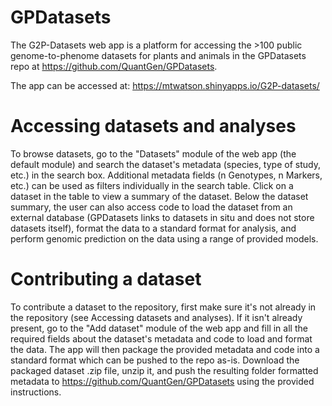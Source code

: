 # GPDatasets

The G2P-Datasets web app is a platform for accessing the >100 public genome-to-phenome datasets for plants and animals in the GPDatasets repo at https://github.com/QuantGen/GPDatasets.

The app can be accessed at:
https://mtwatson.shinyapps.io/G2P-datasets/

# Accessing datasets and analyses
To browse datasets, go to the "Datasets" module of the web app (the default module) and search the dataset's metadata (species, type of study, etc.) in the search box. Additional metadata fields (n Genotypes, n Markers, etc.) can be used as filters individually in the search table. Click on a dataset in the table to view a summary of the dataset. Below the dataset summary, the user can also access code to load the dataset from an external database (GPDatasets links to datasets in situ and does not store datasets itself), format the data to a standard format for analysis, and perform genomic prediction on the data using a range of provided models.

# Contributing a dataset
To contribute a dataset to the repository, first make sure it's not already in the repository (see Accessing datasets and analyses). If it isn't already present, go to the "Add dataset" module of the web app and fill in all the required fields about the dataset's metadata and code to load and format the data. The app will then package the provided metadata and code into a standard format which can be pushed to the repo as-is. Download the packaged dataset .zip file, unzip it, and push the resulting folder formatted metadata to https://github.com/QuantGen/GPDatasets using the provided instructions.

